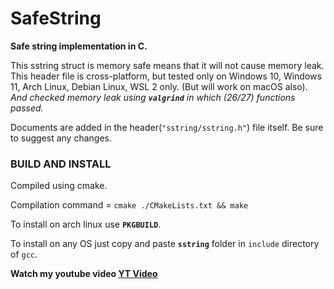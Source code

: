 # SafeString
**Safe string implementation in C.**

This sstring struct is memory safe means that it will not cause memory leak.
This header file is cross-platform, but tested only on Windows 10, Windows 11, Arch Linux, Debian Linux, WSL 2 only. (But will work on macOS also). *And checked memory leak using **`valgrind`** in which (26/27) functions passed.*

Documents are added in the header(`"sstring/sstring.h"`) file itself.
Be sure to suggest any changes.


### BUILD AND INSTALL

Compiled using cmake.

Compilation command = `cmake ./CMakeLists.txt && make`

To install on arch linux use **`PKGBUILD`**.

To install on any OS just copy and paste **`sstring`** folder in `include` directory of `gcc`.

**Watch my youtube video [YT Video](https://youtu.be/q9DUJ3hz24o)**
